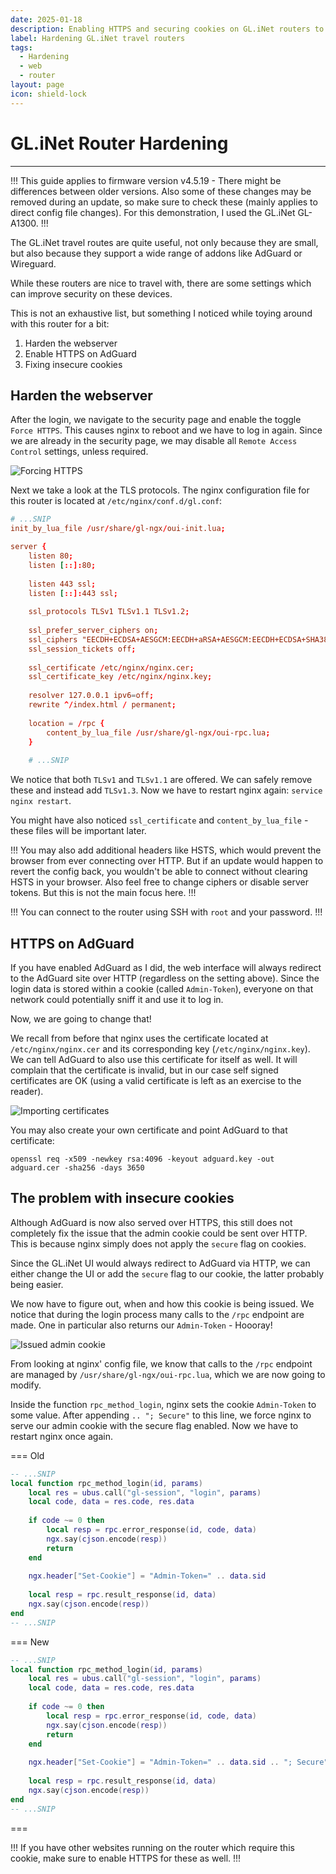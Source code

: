 ```yaml
---
date: 2025-01-18
description: Enabling HTTPS and securing cookies on GL.iNet routers to ensure no sensitive data is being transmitted over insecure channels.
label: Hardening GL.iNet travel routers
tags:
  - Hardening
  - web
  - router
layout: page
icon: shield-lock
---
```


# GL.iNet Router Hardening
---
!!!
This guide applies to firmware version v4.5.19 - There might be differences between older versions. Also some of these changes may be removed during an update, so make sure to check these (mainly applies to direct config file changes). For this demonstration, I used the GL.iNet GL-A1300.
!!!

The GL.iNet travel routes are quite useful, not only because they are small, but also because they support a wide range of addons like AdGuard or Wireguard. 

While these routers are nice to travel with, there are some settings which can improve security on these devices.

This is not an exhaustive list, but something I noticed while toying around with this router for a bit:
1. Harden the webserver
2. Enable HTTPS on AdGuard
3. Fixing insecure cookies

## Harden the webserver
After the login, we navigate to the security page and enable the toggle `Force HTTPS`. This causes nginx to reboot and we have to log in again. Since we are already in the security page, we may disable all `Remote Access Control` settings, unless required.

![Forcing HTTPS](../assets/glinet_force_https.png)

Next we take a look at the TLS protocols. The nginx configuration file for this router is located at `/etc/nginx/conf.d/gl.conf`:

```conf #11
# ...SNIP
init_by_lua_file /usr/share/gl-ngx/oui-init.lua;

server {
	listen 80;
    listen [::]:80;
    
    listen 443 ssl;
    listen [::]:443 ssl;
    
    ssl_protocols TLSv1 TLSv1.1 TLSv1.2;
    
    ssl_prefer_server_ciphers on;
    ssl_ciphers "EECDH+ECDSA+AESGCM:EECDH+aRSA+AESGCM:EECDH+ECDSA+SHA384:EECDH+ECDSA+SHA256:EECDH+aRSA+SHA384:EECDH+aRSA+SHA256:EECDH:DHE+AESGCM:DHE:!
    ssl_session_tickets off;
    
    ssl_certificate /etc/nginx/nginx.cer;
    ssl_certificate_key /etc/nginx/nginx.key;
    
    resolver 127.0.0.1 ipv6=off;
    rewrite ^/index.html / permanent;
    
    location = /rpc {
        content_by_lua_file /usr/share/gl-ngx/oui-rpc.lua;
    }
	
	# ...SNIP
```

We notice that both `TLSv1` and `TLSv1.1` are offered. We can safely remove these and instead add `TLSv1.3`. Now we have to restart nginx again: `service nginx restart`.

You might have also noticed `ssl_certificate` and `content_by_lua_file` - these files will be important later.

!!!
You may also add additional headers like HSTS, which would prevent the browser from ever connecting over HTTP. But if an update would happen to revert the config back, you wouldn't be able to connect without clearing HSTS in your browser. Also feel free to change ciphers or disable server tokens. But this is not the main focus here.
!!!

!!!
You can connect to the router using SSH with `root` and your password.
!!!

## HTTPS on AdGuard

If you have enabled AdGuard as I did, the web interface will always redirect to the AdGuard site over HTTP (regardless on the setting above). Since the login data is stored within a cookie (called `Admin-Token`), everyone on that network could potentially sniff it and use it to log in.

Now, we are going to change that!

We recall from before that nginx uses the certificate located at `/etc/nginx/nginx.cer` and its corresponding key (`/etc/nginx/nginx.key`). We can tell AdGuard to also use this certificate for itself as well. It will complain that the certificate is invalid, but in our case self signed certificates are OK (using a valid certificate is left as an exercise to the reader).

![Importing certificates](../assets/glinet_adguard_certificates.png)

You may also create your own certificate and point AdGuard to that certificate:

```shell
openssl req -x509 -newkey rsa:4096 -keyout adguard.key -out adguard.cer -sha256 -days 3650
```

## The problem with insecure cookies
Although AdGuard is now also served over HTTPS, this still does not completely fix the issue that the admin cookie could be sent over HTTP. This is because nginx simply does not apply the `secure` flag on cookies.

Since the GL.iNet UI would always redirect to AdGuard via HTTP, we can either change the UI or add the `secure` flag to our cookie, the latter probably being easier. 

We now have to figure out, when and how this cookie is being issued. We notice that during the login process many calls to the `/rpc` endpoint are made. One in particular also returns our `Admin-Token` - Hoooray!

![Issued admin cookie](../assets/glinet_capture_login.png)

From looking at nginx' config file, we know that calls to the `/rpc` endpoint are managed by `/usr/share/gl-ngx/oui-rpc.lua`, which we are now going to modify.

Inside the function `rpc_method_login`, nginx sets the cookie `Admin-Token` to some value. After appending `.. "; Secure"` to this line, we force nginx to serve our admin cookie with the secure flag enabled. Now we have to restart nginx once again.

=== Old
```lua #12
-- ...SNIP
local function rpc_method_login(id, params)
    local res = ubus.call("gl-session", "login", params)
    local code, data = res.code, res.data
    
    if code ~= 0 then
        local resp = rpc.error_response(id, code, data)
        ngx.say(cjson.encode(resp))
        return
    end
    
    ngx.header["Set-Cookie"] = "Admin-Token=" .. data.sid
    
    local resp = rpc.result_response(id, data)
    ngx.say(cjson.encode(resp))
end
-- ...SNIP
```
=== New
```lua #12
-- ...SNIP
local function rpc_method_login(id, params)
    local res = ubus.call("gl-session", "login", params)
    local code, data = res.code, res.data
    
    if code ~= 0 then
        local resp = rpc.error_response(id, code, data)
        ngx.say(cjson.encode(resp))
        return
    end
	
    ngx.header["Set-Cookie"] = "Admin-Token=" .. data.sid .. "; Secure"
    
    local resp = rpc.result_response(id, data)
    ngx.say(cjson.encode(resp))
end
-- ...SNIP
```
===

!!!
If you have other websites running on the router which require this cookie, make sure to enable HTTPS for these as well.
!!!